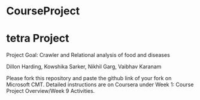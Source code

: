 
# CourseProject

# tetra Project

Project Goal: Crawler and Relational analysis of food and diseases


Dillon Harding, Kowshika Sarker, Nikhil Garg, Vaibhav Karanam

Please fork this repository and paste the github link of your fork on Microsoft CMT. Detailed instructions are on Coursera under Week 1: Course Project Overview/Week 9 Activities.

